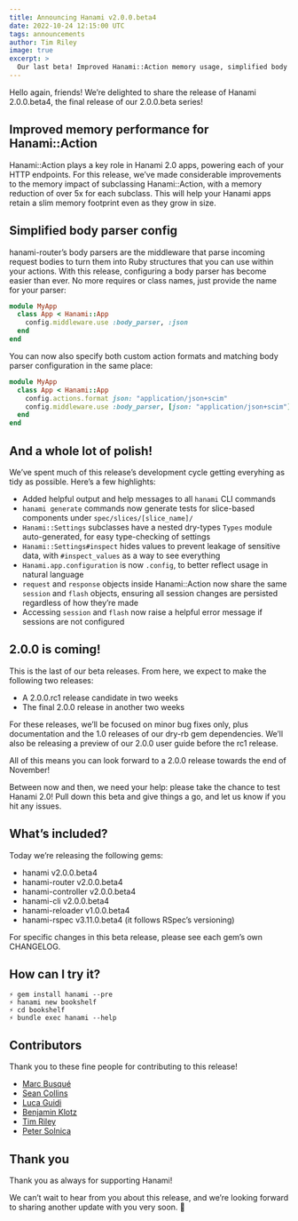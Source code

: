 ```yaml
---
title: Announcing Hanami v2.0.0.beta4
date: 2022-10-24 12:15:00 UTC
tags: announcements
author: Tim Riley
image: true
excerpt: >
  Our last beta! Improved Hanami::Action memory usage, simplified body parser config, and a whole lot of polish.
---
```


Hello again, friends! We’re delighted to share the release of Hanami 2.0.0.beta4, the final release of our 2.0.0.beta series!

## Improved memory performance for Hanami::Action

Hanami::Action plays a key role in Hanami 2.0 apps, powering each of your HTTP endpoints. For this release, we’ve made considerable improvements to the memory impact of subclassing Hanami::Action, with a memory reduction of over 5x for each subclass. This will help your Hanami apps retain a slim memory footprint even as they grow in size.

## Simplified body parser config

hanami-router’s body parsers are the middleware that parse incoming request bodies to turn them into Ruby structures that you can use within your actions. With this release, configuring a body parser has become easier than ever. No more requires or class names, just provide the name for your parser:

```ruby
module MyApp
  class App < Hanami::App
    config.middleware.use :body_parser, :json
  end
end
```

You can now also specify both custom action formats and matching body parser configuration in the same place:

```ruby
module MyApp
  class App < Hanami::App
    config.actions.format json: "application/json+scim"
    config.middleware.use :body_parser, [json: "application/json+scim"]
  end
end
```

## And a whole lot of polish!

We’ve spent much of this release’s development cycle getting everyhing as tidy as possible. Here’s a few highlights:

- Added helpful output and help messages to all `hanami` CLI commands
- `hanami generate` commands now generate tests for slice-based components under `spec/slices/[slice_name]/`
- `Hanami::Settings` subclasses have a nested dry-types `Types` module auto-generated, for easy type-checking of settings
- `Hanami::Settings#inspect` hides values to prevent leakage of sensitive data, with `#inspect_values` as a way to see everything
- `Hanami.app.configuration` is now `.config`, to better reflect usage in natural language
- `request` and `response` objects inside Hanami::Action now share the same `session` and `flash` objects, ensuring all session changes are persisted regardless of how they’re made
- Accessing `session` and `flash` now raise a helpful error message if sessions are not configured

## 2.0.0 is coming!

This is the last of our beta releases. From here, we expect to make the following two releases:

- A 2.0.0.rc1 release candidate in two weeks
- The final 2.0.0 release in another two weeks

For these releases, we’ll be focused on minor bug fixes only, plus documentation and the 1.0 releases of our dry-rb gem dependencies. We’ll also be releasing a preview of our 2.0.0 user guide before the rc1 release.

All of this means you can look forward to a 2.0.0 release towards the end of November!

Between now and then, we need your help: please take the chance to test Hanami 2.0! Pull down this beta and give things a go, and let us know if you hit any issues.

## What’s included?

Today we’re releasing the following gems:

- hanami v2.0.0.beta4
- hanami-router v2.0.0.beta4
- hanami-controller v2.0.0.beta4
- hanami-cli v2.0.0.beta4
- hanami-reloader v1.0.0.beta4
- hanami-rspec v3.11.0.beta4 (it follows RSpec’s versioning)

For specific changes in this beta release, please see each gem’s own CHANGELOG.

## How can I try it?

```
⚡ gem install hanami --pre
⚡ hanami new bookshelf
⚡ cd bookshelf
⚡ bundle exec hanami --help
```

## Contributors

Thank you to these fine people for contributing to this release!

- [Marc Busqué](https://github.com/waiting-for-dev)
- [Sean Collins](https://github.com/cllns)
- [Luca Guidi](https://github.com/jodosha)
- [Benjamin Klotz](https://github.com/tak1n)
- [Tim Riley](https://github.com/timriley)
- [Peter Solnica](https://github.com/solnic)

## Thank you

Thank you as always for supporting Hanami!

We can’t wait to hear from you about this release, and we’re looking forward to sharing another update with you very soon. 🌸
